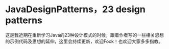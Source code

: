 # JavaDesignPatterns，23 design patterns
这是我近期在重新学习Java的23种设计模式的时候，跟着作者写的一些相关思想的示例代码及思想的延伸，这里会持续更新，欢迎Fock！也欢迎大家多多指教。
